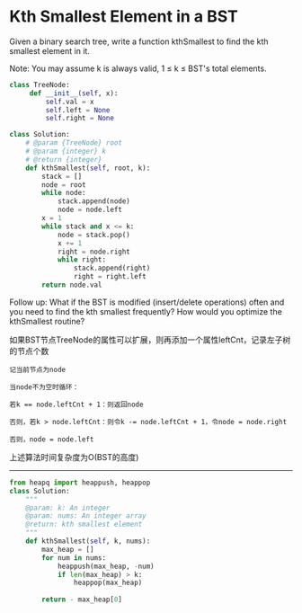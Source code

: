 # Kth Smallest Element in a BST

Given a binary search tree, write a function kthSmallest to find the kth smallest element in it.

Note: 
You may assume k is always valid, 1 ≤ k ≤ BST's total elements.

```py
class TreeNode:
     def __init__(self, x):
         self.val = x
         self.left = None
         self.right = None

class Solution:
    # @param {TreeNode} root
    # @param {integer} k
    # @return {integer}
    def kthSmallest(self, root, k):
        stack = []
        node = root
        while node:
            stack.append(node)
            node = node.left
        x = 1
        while stack and x <= k:
            node = stack.pop()
            x += 1
            right = node.right
            while right:
                stack.append(right)
                right = right.left
        return node.val
```

Follow up:
What if the BST is modified (insert/delete operations) often and you need to find the kth smallest frequently? How would you optimize the kthSmallest routine?

如果BST节点TreeNode的属性可以扩展，则再添加一个属性leftCnt，记录左子树的节点个数
```
记当前节点为node

当node不为空时循环：

若k == node.leftCnt + 1：则返回node

否则，若k > node.leftCnt：则令k -= node.leftCnt + 1，令node = node.right

否则，node = node.left
```
上述算法时间复杂度为O(BST的高度)



---
```py
from heapq import heappush, heappop
class Solution:
    """
    @param: k: An integer
    @param: nums: An integer array
    @return: kth smallest element
    """
    def kthSmallest(self, k, nums):
        max_heap = []
        for num in nums:
            heappush(max_heap, -num)
            if len(max_heap) > k:
                heappop(max_heap)
        
        return - max_heap[0]
```